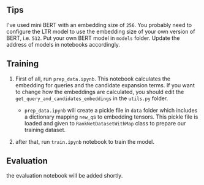 ## Tips
I've used mini BERT with an embedding size of `256`. You probably need to configure the LTR model to use the embedding size of your own version of BERT, i.e. `512`.
Put your own BERT model in `models` folder. Update the address of models in notebooks accordingly.

## Training
1. First of all, run `prep_data.ipynb`. This notebook calculates the embedding for queries and the candidate expansion terms. If you want to change how the embeddings are calculated, you should edit the `get_query_and_candidates_embeddings` in the `utils.py` folder.

   - `prep_data.ipynb` will create a pickle file in `data` folder which includes a dictionary mapping `new_q`s to embedding tensors. This pickle file is loaded and given to `RankNetDatasetWithMap` class to prepare our training dataset.

 2. after that, run `train.ipynb` notebook to train the model.



## Evaluation
the evaluation notebook will be added shortly.
